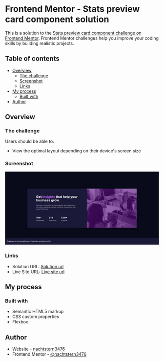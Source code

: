 # Frontend Mentor - Stats preview card component solution

This is a solution to the [Stats preview card component challenge on Frontend Mentor](https://www.frontendmentor.io/challenges/stats-preview-card-component-8JqbgoU62). Frontend Mentor challenges help you improve your coding skills by building realistic projects.

## Table of contents

- [Overview](#overview)
  - [The challenge](#the-challenge)
  - [Screenshot](#screenshot)
  - [Links](#links)
- [My process](#my-process)
  - [Built with](#built-with)
- [Author](#author)

## Overview

### The challenge

Users should be able to:

- View the optimal layout depending on their device's screen size

### Screenshot

![](./images/screenshot.png)

### Links

- Solution URL: [Solution url](https://github.com/nachtstern3476/frontendmaster/stats-preview-card-component-main)
- Live Site URL: [Live site url](https://nachtstern3476.github.io/frontendmaster/stats-preview-card-component-main/index.html)

## My process

### Built with

- Semantic HTML5 markup
- CSS custom properties
- Flexbox

## Author

- Website - [nachtstern3476](https://nachtstern3476.github.io)
- Frontend Mentor - [@nachtstern3476](https://www.frontendmentor.io/profile/nachtstern3476)
